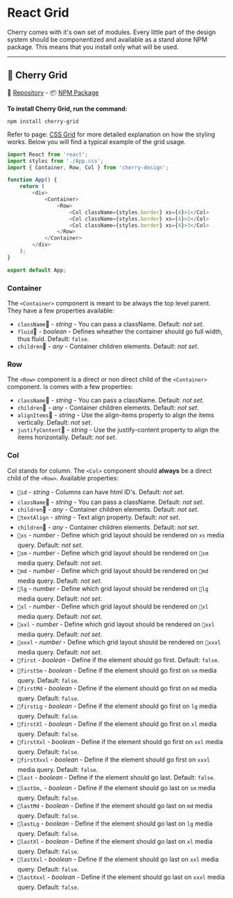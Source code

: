 # React Grid

Cherry comes with it's own set of modules. Every little part of the design system should be componentized and available as a stand alone NPM package. This means that you install only what will be used.

---

## 🍒 Cherry Grid
💾 [Repository](https://github.com/DEEP-IMPACT-AG/cherry-grid) - 📦 [NPM Package](https://www.npmjs.com/package/cherry-grid)

**To install Cherry Grid, run the command:**
```
npm install cherry-grid
```
Refer to page: [CSS Grid](https://cherry.design/css-grid) for more detailed explanation on how the styling works. Below you will find a typical example of the grid usage.
```javascript
import React from 'react';
import styles from './App.css';
import { Container, Row, Col } from 'cherry-design';

function App() {
	return (
		<div>
			<Container>
				<Row>
					<Col className={styles.border} xs={4}>1</Col>
					<Col className={styles.border} xs={4}>2</Col>
					<Col className={styles.border} xs={4}>3</Col>
				</Row>
			</Container>
		</div>
	);
}

export default App;
```

### Container
The `<Container>` component is meant to be always the top level parent. They have a few properties available: 
- `className` - *string* - You can pass a className. Default: *not set*.
- `fluid` - *boolean* - Defines wheather the container should go full width, thus fluid. Default: `false`.
- `children` - *any* - Container children elements. Default: *not set*.

### Row
The `<Row>` component is a direct or non direct child of the `<Container>` component. Is comes with a few properties: 
- `className` - *string* - You can pass a className. Default: *not set*.
- `children` - *any* - Container children elements. Default: *not set*.
- `alignItems` - *string* - Use the align-items property to align the items vertically. Default: *not set*.
- `justifyContent` - *string* - Use the justify-content property to align the items horizontally. Default: *not set*.

### Col
Col stands for column. The `<Col>` component should **always** be a direct child of the `<Row>`. Available properties: 
- `id` - *string* - Columns can have html ID's. Default: *not set*.
- `className` - *string* - You can pass a className. Default: *not set*.
- `children` - *any* - Container children elements. Default: *not set*.
- `textAlign` - *string* - Text align property. Default: *not set*.
- `children` - *any* - Container children elements. Default: *not set*.
- `xs` - *number* - Define which grid layout should be rendered on `xs` media query. Default: *not set*.
- `sm` - *number* - Define which grid layout should be rendered on `sm` media query. Default: *not set*.
- `md` - *number* - Define which grid layout should be rendered on `md` media query. Default: *not set*.
- `lg` - *number* - Define which grid layout should be rendered on `lg` media query. Default: *not set*.
- `xl` - *number* - Define which grid layout should be rendered on `xl` media query. Default: *not set*.
- `xxl` - *number* - Define which grid layout should be rendered on `xxl` media query. Default: *not set*.
- `xxxl` - *number* - Define which grid layout should be rendered on `xxxl` media query. Default: *not set*.
- `first` - *boolean* - Define if the element should go first. Default: `false`.
- `firstSm` - *boolean* - Define if the element should go first on `sm` media query. Default: `false`.
- `firstMd` - *boolean* - Define if the element should go first on `md` media query. Default: `false`.
- `firstLg` - *boolean* - Define if the element should go first on `lg` media query. Default: `false`.
- `firstXl` - *boolean* - Define if the element should go first on `xl` media query. Default: `false`.
- `firstXxl` - *boolean* - Define if the element should go first on `xxl` media query. Default: `false`.
- `firstXxxl` - *boolean* - Define if the element should go first on `xxxl` media query. Default: `false`.
- `last` - *boolean* - Define if the element should go last. Default: `false`.
- `lastSm,` - *boolean* - Define if the element should go last on `sm` media query. Default: `false`.
- `lastMd` - *boolean* - Define if the element should go last on `md` media query. Default: `false`.
- `lastLg` - *boolean* - Define if the element should go last on `lg` media query. Default: `false`.
- `lastXl` - *boolean* - Define if the element should go last on `xl` media query. Default: `false`.
- `lastXxl` - *boolean* - Define if the element should go last on `xxl` media query. Default: `false`.
- `lastXxxl` - *boolean* - Define if the element should go last on `xxxl` media query. Default: `false`.